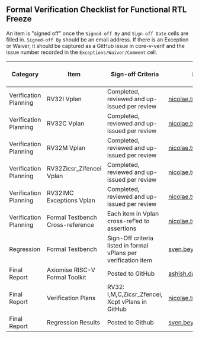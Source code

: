 ## Formal Verification Checklist for Functional RTL Freeze
An item is "signed off" once the `Signed-off By` and `Sign-off Date` cells are filled in. `Signed-off By` should be an email address.  If there is an Exception or Waiver, it should be captured as a GitHub issue in core-v-verif and the issue number recorded in the `Exceptions/Waiver/Comment` cell.

| Category              | Item                             | Sign-off Criteria                                      | Signed-off By               | Sign-off Date | Exceptions/Waivers/Comments                |
| --------------------- | -------------------------------- | ------------------------------------------------------ | --------------------------- | ------------- | ------------------------------------------ |
| Verification Planning | RV32I Vplan                      | Completed, reviewed and up-issued per review           | nicolae.tusinschi@onespin.com      | 2020-12-10    |          |
| Verification Planning | RV32C Vplan                      | Completed, reviewed and up-issued per review           | nicolae.tusinschi@onespin.com      | 2020-12-10    |          |
| Verification Planning | RV32M Vplan                      | Completed, reviewed and up-issued per review           | nicolae.tusinschi@onespin.com      | 2020-12-10    |          |
| Verification Planning | RV32Zicsr_Zifencei Vplan         | Completed, reviewed and up-issued per review           | nicolae.tusinschi@onespin.com      | 2020-12-10    |          |
| Verification Planning | RV32IMC Exceptions Vplan         | Completed, reviewed and up-issued per review           | nicolae.tusinschi@onespin.com      | 2020-12-10    |          |
| Verification Planning | Formal Testbench Cross-reference | Each item in Vplan cross-ref’ed to assertions          | nicolae.tusinschi@onespin.com      | 2020-12-10    |          |
| Regression            | Formal Testbench                 | Sign-Off criteria listed in formal vPlans per verification item   | sven.beyer@onespin.com      		 | 2020-12-18    | Partial results for M-Ext |
| Final Report          | Axiomise RISC-V Formal Toolkit   | Posted to GitHub                                       | ashish.darbari@axiomise.com | 2020-12-03    | Filed in "Reports" directory               |
| Final Report          | Verification Plans               | RV32: I,M,C,Zicsr_Zfencei, Xcpt vPlans in GitHub       | nicolae.tusinschi@onespin.com      | 2020-12-18    |                                             |
| Final Report          | Regression Results               | Posted to Github                                       | sven.beyer@onespin.com      | 2020-12-18    |                                            |
